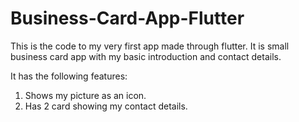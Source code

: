 # Business-Card-App-Flutter
This is the code to my very first app made through flutter. It is small business card app with my basic introduction and contact details.

It has the following features:
1) Shows my picture as an icon.
2) Has 2 card showing my contact details.


